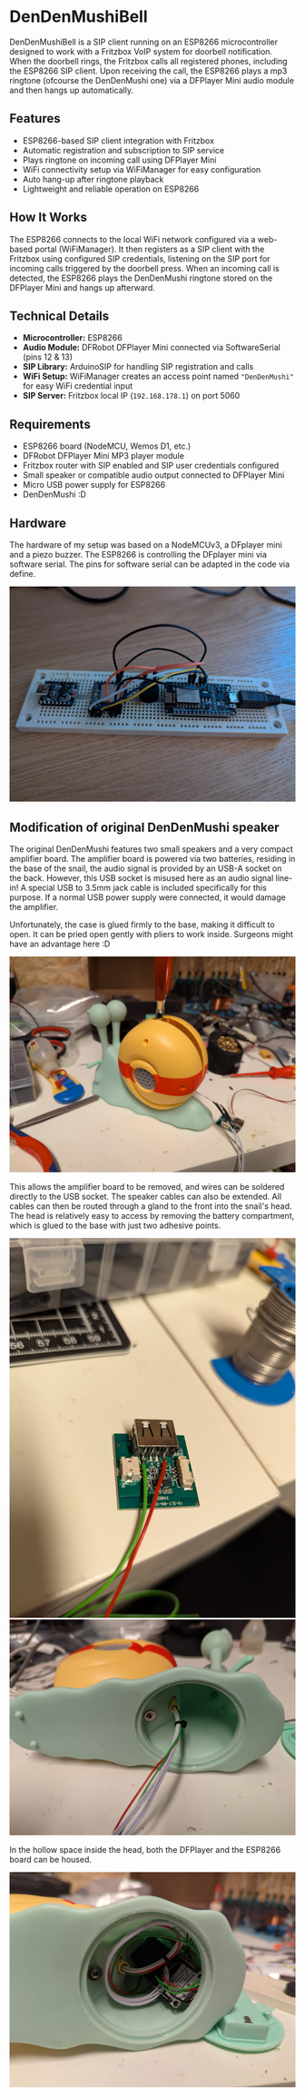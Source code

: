 # DenDenMushiBell

DenDenMushiBell is a SIP client running on an ESP8266 microcontroller designed to work with a Fritzbox VoIP system for doorbell notification. When the doorbell rings, the Fritzbox calls all registered phones, including the ESP8266 SIP client. Upon receiving the call, the ESP8266 plays a mp3 ringtone (ofcourse the DenDenMushi one) via a DFPlayer Mini audio module and then hangs up automatically.

## Features
- ESP8266-based SIP client integration with Fritzbox
- Automatic registration and subscription to SIP service
- Plays ringtone on incoming call using DFPlayer Mini
- WiFi connectivity setup via WiFiManager for easy configuration
- Auto hang-up after ringtone playback
- Lightweight and reliable operation on ESP8266

## How It Works
The ESP8266 connects to the local WiFi network configured via a web-based portal (WiFiManager). It then registers as a SIP client with the Fritzbox using configured SIP credentials, listening on the SIP port for incoming calls triggered by the doorbell press. When an incoming call is detected, the ESP8266 plays the DenDenMushi ringtone stored on the DFPlayer Mini and hangs up afterward.

## Technical Details

- **Microcontroller:** ESP8266  
- **Audio Module:** DFRobot DFPlayer Mini connected via SoftwareSerial (pins 12 & 13)  
- **SIP Library:** ArduinoSIP for handling SIP registration and calls  
- **WiFi Setup:** WiFiManager creates an access point named `"DenDenMushi"` for easy WiFi credential input  
- **SIP Server:** Fritzbox local IP (`192.168.178.1`) on port 5060  

## Requirements

- ESP8266 board (NodeMCU, Wemos D1, etc.)  
- DFRobot DFPlayer Mini MP3 player module  
- Fritzbox router with SIP enabled and SIP user credentials configured  
- Small speaker or compatible audio output connected to DFPlayer Mini  
- Micro USB power supply for ESP8266  
- DenDenMushi :D

## Hardware
The hardware of my setup was based on a NodeMCUv3, a DFplayer mini and a piezo buzzer. The ESP8266 is controlling the DFplayer mini via software serial. The pins for software serial can be adapted in the code via define.

![Prototype](images/Prototype.jpeg)

## Modification of original DenDenMushi speaker
The original DenDenMushi features two small speakers and a very compact amplifier board. The amplifier board is powered via two batteries, residing in the base of the snail, the audio signal is provided by an USB-A socket on the back. However, this USB socket is misused here as an audio signal line-in! A special USB to 3.5mm jack cable is included specifically for this purpose. If a normal USB power supply were connected, it would damage the amplifier.

Unfortunately, the case is glued firmly to the base, making it difficult to open. It can be pried open gently with pliers to work inside. Surgeons might have an advantage here :D

![DenDenMushi opened](images/DenDenMushi_open.jpeg)

This allows the amplifier board to be removed, and wires can be soldered directly to the USB socket. The speaker cables can also be extended. All cables can then be routed through a gland to the front into the snail's head. The head is relatively easy to access by removing the battery compartment, which is glued to the base with just two adhesive points.

![Amplifier board](images/Powerboard.jpeg)
![Cables](images/Cables.jpeg)

In the hollow space inside the head, both the DFPlayer and the ESP8266 board can be housed.

![DFplayer and ESP installed](images/Installed.jpeg)
